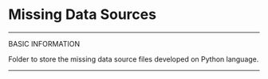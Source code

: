 # Missing Data Sources

*************************************************************
BASIC INFORMATION

Folder to store the missing data source files developed on Python language.

*************************************************************